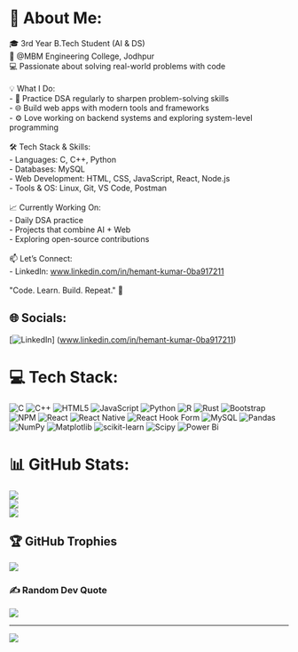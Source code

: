 # 💫 About Me:
🎓 3rd Year B.Tech Student (AI & DS)  <br>📍 @MBM Engineering College, Jodhpur  <br>💻 Passionate about solving real-world problems with code<br><br>💡 What I Do:  <br>- 🧠 Practice DSA regularly to sharpen problem-solving skills  <br>- 🌐 Build web apps with modern tools and frameworks  <br>- ⚙️ Love working on backend systems and exploring system-level programming<br><br>🛠️ Tech Stack & Skills:  <br>- Languages: C, C++, Python  <br>- Databases: MySQL  <br>- Web Development: HTML, CSS, JavaScript, React, Node.js  <br>- Tools & OS: Linux, Git, VS Code, Postman<br><br>📈 Currently Working On:  <br>- Daily DSA practice  <br>- Projects that combine AI + Web  <br>- Exploring open-source contributions<br><br>📫 Let’s Connect:  <br>- LinkedIn: www.linkedin.com/in/hemant-kumar-0ba917211<br><br>"Code. Learn. Build. Repeat." 🔁<br>


## 🌐 Socials:
[![LinkedIn](https://img.shields.io/badge/LinkedIn-%230077B5.svg?logo=linkedin&logoColor=white)] (www.linkedin.com/in/hemant-kumar-0ba917211) 

# 💻 Tech Stack:
![C](https://img.shields.io/badge/c-%2300599C.svg?style=for-the-badge&logo=c&logoColor=white) ![C++](https://img.shields.io/badge/c++-%2300599C.svg?style=for-the-badge&logo=c%2B%2B&logoColor=white) ![HTML5](https://img.shields.io/badge/html5-%23E34F26.svg?style=for-the-badge&logo=html5&logoColor=white) ![JavaScript](https://img.shields.io/badge/javascript-%23323330.svg?style=for-the-badge&logo=javascript&logoColor=%23F7DF1E) ![Python](https://img.shields.io/badge/python-3670A0?style=for-the-badge&logo=python&logoColor=ffdd54) ![R](https://img.shields.io/badge/r-%23276DC3.svg?style=for-the-badge&logo=r&logoColor=white) ![Rust](https://img.shields.io/badge/rust-%23000000.svg?style=for-the-badge&logo=rust&logoColor=white) ![Bootstrap](https://img.shields.io/badge/bootstrap-%238511FA.svg?style=for-the-badge&logo=bootstrap&logoColor=white) ![NPM](https://img.shields.io/badge/NPM-%23CB3837.svg?style=for-the-badge&logo=npm&logoColor=white) ![React](https://img.shields.io/badge/react-%2320232a.svg?style=for-the-badge&logo=react&logoColor=%2361DAFB) ![React Native](https://img.shields.io/badge/react_native-%2320232a.svg?style=for-the-badge&logo=react&logoColor=%2361DAFB) ![React Hook Form](https://img.shields.io/badge/React%20Hook%20Form-%23EC5990.svg?style=for-the-badge&logo=reacthookform&logoColor=white) ![MySQL](https://img.shields.io/badge/mysql-4479A1.svg?style=for-the-badge&logo=mysql&logoColor=white) ![Pandas](https://img.shields.io/badge/pandas-%23150458.svg?style=for-the-badge&logo=pandas&logoColor=white) ![NumPy](https://img.shields.io/badge/numpy-%23013243.svg?style=for-the-badge&logo=numpy&logoColor=white) ![Matplotlib](https://img.shields.io/badge/Matplotlib-%23ffffff.svg?style=for-the-badge&logo=Matplotlib&logoColor=black) ![scikit-learn](https://img.shields.io/badge/scikit--learn-%23F7931E.svg?style=for-the-badge&logo=scikit-learn&logoColor=white) ![Scipy](https://img.shields.io/badge/SciPy-%230C55A5.svg?style=for-the-badge&logo=scipy&logoColor=%white) ![Power Bi](https://img.shields.io/badge/power_bi-F2C811?style=for-the-badge&logo=powerbi&logoColor=black)
# 📊 GitHub Stats:
![](https://github-readme-stats.vercel.app/api?username=HemantChoudhary6ii6&theme=nightowl&hide_border=true&include_all_commits=true&count_private=true)<br/>
![](https://nirzak-streak-stats.vercel.app/?user=HemantChoudhary6ii6&theme=nightowl&hide_border=true)<br/>
![](https://github-readme-stats.vercel.app/api/top-langs/?username=HemantChoudhary6ii6&theme=nightowl&hide_border=true&include_all_commits=true&count_private=true&layout=compact)

## 🏆 GitHub Trophies
![](https://github-profile-trophy.vercel.app/?username=HemantChoudhary6ii6&theme=radical&no-frame=false&no-bg=true&margin-w=4)

### ✍️ Random Dev Quote
![](https://quotes-github-readme.vercel.app/api?type=horizontal&theme=radical)

---
[![](https://visitcount.itsvg.in/api?id=HemantChoudhary6ii6&icon=9&color=12)](https://visitcount.itsvg.in)

<!-- Proudly created with GPRM ( https://gprm.itsvg.in ) -->
